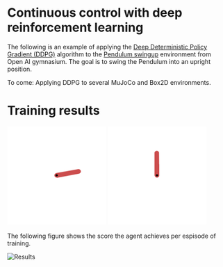 # Continuous control with deep reinforcement learning
The following is an example of applying the [Deep Deterministic Policy Gradient (DDPG)](https://arxiv.org/pdf/1509.02971.pdf) algorithm to the [Pendulum swingup](https://www.gymlibrary.dev/environments/classic_control/pendulum/) environment from Open AI gymnasium. The goal is to swing the Pendulum into an upright position.

To come: Applying DDPG to several MuJoCo and Box2D environments. 

# Training results

<div>
    <img src="Pendulum_results/run20.gif" alt="Image 1" title="Episode 20" style="width: 45%; display: inline-block;">
    <img src="Pendulum_results/run40.gif" alt="Image 2" title="Episode 40" style="width: 45%; display: inline-block;">
</div>

The following figure shows the score the agent achieves per espisode of training.

![Results](https://github.com/MattZackey/Deep-Deterministic-Policy-Gradient/blob/main/Training%20results.png?raw=true) 
